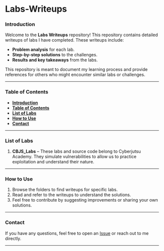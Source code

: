 # Labs-Writeups

### **Introduction**

Welcome to the **Labs Writeups** repository! This repository contains detailed writeups of labs I have completed. These writeups include:

- **Problem analysis** for each lab.
- **Step-by-step solutions** to the challenges.
- **Results and key takeaways** from the labs.

This repository is meant to document my learning process and provide references for others who might encounter similar labs or challenges.

---

### **Table of Contents**
- [**Introduction**](#introduction)
- [**Table of Contents**](#table-of-contents)
- [**List of Labs**](#list-of-labs)
- [**How to Use**](#how-to-use)
- [**Contact**](#contact)

---
### **List of Labs**

1. **CBJS_Labs** – These labs and source code belong to Cyberjutsu Academy. They simulate vulnerabilities to allow us to practice exploitation and understand their nature.

---

### **How to Use**

1. Browse the folders to find writeups for specific labs.
2. Read and refer to the writeups to understand the solutions.
3. Feel free to contribute by suggesting improvements or sharing your own solutions.

---

### **Contact**

If you have any questions, feel free to open an [Issue](https://github.com/your-username/your-repo/issues) or reach out to me directly.

---
